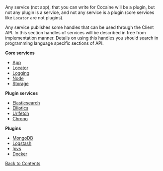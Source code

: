 Any service (not app), that you can write for Cocaine will be a plugin, but not any plugin is a service, and not any service is a plugin (core services like `Locator` are not plugins).

Any service publishes some handles that can be used through the Client API. In this section handles of services will be described in free from implementation manner. Details on using this handles you should search in programming language specific sections of API.

**Core services**

  * [App](app.md)
  * [Locator](locator.md)
  * [Logging](logging.md)
  * [Node](node.md)
  * [Storage](storage.md)

**Plugin services**

  * [Elasticsearch](elasticsearch.md)
  * [Elliptics](elliptics.md)
  * [Urlfetch](urlfetch.md)
  * [Chrono](chrono.md)

**Plugins**

  * [MongoDB](mongodb.md)
  * [Logstash](logstash.md)
  * [Ipvs](ipvs.md)
  * [Docker](docker.md)

[Back to Contents](contents.md)
